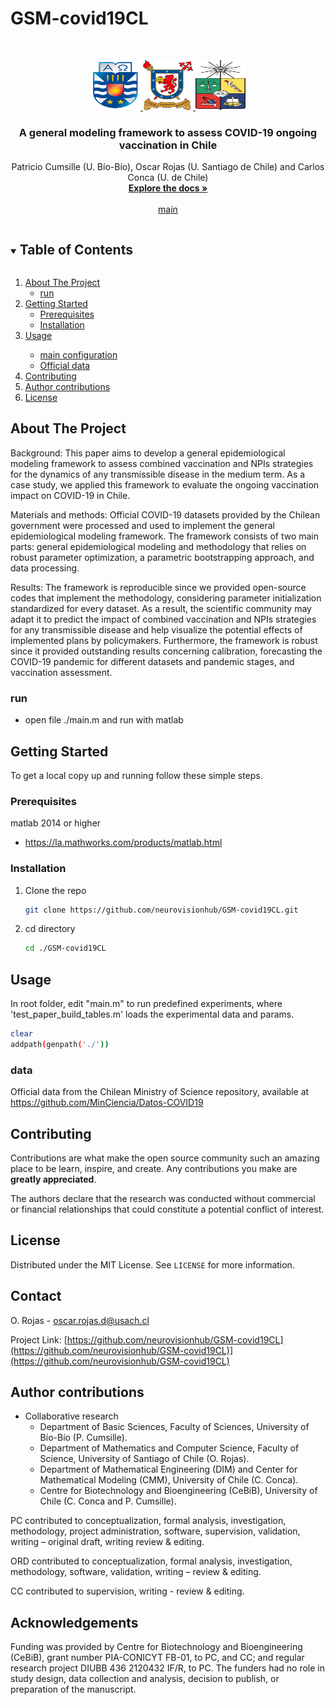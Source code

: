 # GSM-covid19CL
 <!-- PROJECT LOGO -->
<br />
<p align="center">
  <a href="https://github.com/neurovisionhub/GSM-covid19CL">
    <img src="images/logobiobio.png" alt="Logo" width="80" height="80">
    <img src="images/logo_usach.png" alt="Logo" width="80" height="80">
    <img src="images/logouchile.png" alt="Logo" width="80" height="80">
  </a>

  <h3 align="center">A general modeling framework to assess COVID-19 ongoing vaccination in Chile</h3>

  <p align="center">
    Patricio Cumsille (U. Bío-Bío), Oscar Rojas (U. Santiago de Chile) and Carlos Conca (U. de Chile)
    <br />
    <a href="https://github.com/neurovisionhub/GSM-covid19CL"><strong>Explore the docs »</strong></a>
    <br />
    <br />
    <a href="https://github.com/neurovisionhub/GSM-covid19CL/blob/main/main.m">main</a>
  </p>
</p>

<!-- TABLE OF CONTENTS -->
<details open="open">
  <summary><h2 style="display: inline-block">Table of Contents</h2></summary>
  <ol>
    <li>
      <a href="#about-the-project">About The Project</a>
      <ul>
        <li><a href="#run">run</a></li>
      </ul>
    </li>
    <li>
      <a href="#getting-started">Getting Started</a>
      <ul>
        <li><a href="#prerequisites">Prerequisites</a></li>
        <li><a href="#installation">Installation</a></li>
      </ul>
    </li>
    <li><a href="#usage">Usage</a></li>
   <ul>
        <li><a href="#run">main configuration</a></li>
        <li><a href="#data">Official data</a></li>
      </ul>    
    <li><a href="#contributing">Contributing</a></li>
     <li><a href="#Author-contributions">Author contributions</a></li> 
      <li><a href="#license">License</a></li>
 <!--   <li><a href="#contact">Contact</a></li>
    <li><a href="#acknowledgements">Acknowledgements</a></li>-->
  </ol>
</details>



<!-- ABOUT THE PROJECT -->
## About The Project

Background: This paper aims to develop a general epidemiological modeling framework to assess combined vaccination and NPIs strategies for the dynamics of any transmissible disease in the medium term. As a case study, we applied this framework to evaluate the ongoing vaccination impact on COVID-19 in Chile.

Materials and methods: Official COVID-19 datasets provided by the Chilean government were processed and used to implement the general epidemiological modeling framework. The framework consists of two main parts: general epidemiological modeling and methodology that relies on robust parameter optimization, a parametric bootstrapping approach, and data processing.

Results: The framework is reproducible since we provided open-source codes that implement the methodology, considering parameter initialization standardized for every dataset. As a result, the scientific community may adapt it to predict the impact of combined vaccination and NPIs strategies for any transmissible disease and help visualize the potential effects of implemented plans by policymakers. Furthermore, the framework is robust since it provided outstanding results concerning calibration, forecasting the COVID-19 pandemic for different datasets and pandemic stages, and vaccination assessment.

### run 

* open file ./main.m and run with matlab 

<!-- GETTING STARTED -->
## Getting Started

To get a local copy up and running follow these simple steps.

### Prerequisites
matlab 2014 or higher

* https://la.mathworks.com/products/matlab.html 

### Installation

1. Clone the repo
   ```sh
   git clone https://github.com/neurovisionhub/GSM-covid19CL.git
   ```
2. cd directory
   ```sh 
   cd ./GSM-covid19CL
   ```
<!-- USAGE EXAMPLES -->
## Usage
In root folder, edit "main.m" to run predefined experiments, where 'test_paper_build_tables.m' loads the experimental data and params.
   ```sh
clear
addpath(genpath('./'))
```

### data

Official data from the Chilean Ministry of Science repository, available at https://github.com/MinCiencia/Datos-COVID19 

## Contributing
<!-- CONTRIBUTING -->

Contributions are what make the open source community such an amazing place to be learn, inspire, and create. Any contributions you make are **greatly appreciated**.
<!-- CONFLICT OF INTEREST STATEMENT -->
The authors declare that the research was conducted without commercial or financial relationships that could constitute a potential conflict of interest.

<!-- LICENSE -->
## License

Distributed under the MIT License. See `LICENSE` for more information.

<!-- CONTACT -->
## Contact

O. Rojas - oscar.rojas.d@usach.cl

Project Link: [https://github.com/neurovisionhub/GSM-covid19CL](https://github.com/neurovisionhub/GSM-covid19CL)](https://github.com/neurovisionhub/GSM-covid19CL)

## Author contributions
<!-- AUTHOR CONTRIBUTIONS -->

- Collaborative research
  - Department of Basic Sciences, Faculty of Sciences, University of Bío-Bío (P. Cumsille).
  - Department of Mathematics and Computer Science, Faculty of Science, University of Santiago of Chile (O. Rojas).
  - Department of Mathematical Engineering (DIM) and Center for Mathematical Modeling (CMM), University of Chile (C. Conca).
  - Centre for Biotechnology and Bioengineering (CeBiB), University of Chile (C. Conca and P. Cumsille).

PC contributed to conceptualization, formal analysis, investigation, methodology, project administration, software, supervision, validation, writing – original draft, writing review & editing.

ORD contributed to conceptualization, formal analysis, investigation, methodology, software, validation, writing – review & editing.

CC contributed to supervision, writing - review & editing.

<!-- ACKNOWLEDGEMENTS -->
## Acknowledgements
Funding was provided by Centre for Biotechnology and Bioengineering (CeBiB), grant number PIA-CONICYT FB-01, to PC, and CC; and regular research project DIUBB
436 2120432 IF/R, to PC. The funders had no role in study design, data collection and analysis, decision to publish, or preparation of the manuscript.

<!-- 
<a rel="license" href="http://creativecommons.org/licenses/by/4.0/"><img alt="Creative Commons License" style="border-width:0" src="https://i.creativecommons.org/l/by/4.0/88x31.png" /></a><br />This work is licensed under a <a rel="license" href="http://creativecommons.org/licenses/by/4.0/">Creative Commons Attribution 4.0 International License</a>.

